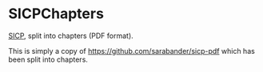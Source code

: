 # SICPChapters
[SICP](https://mitpress.mit.edu/sicp/), split into chapters (PDF format).

This is simply a copy of https://github.com/sarabander/sicp-pdf which has been split into chapters.

